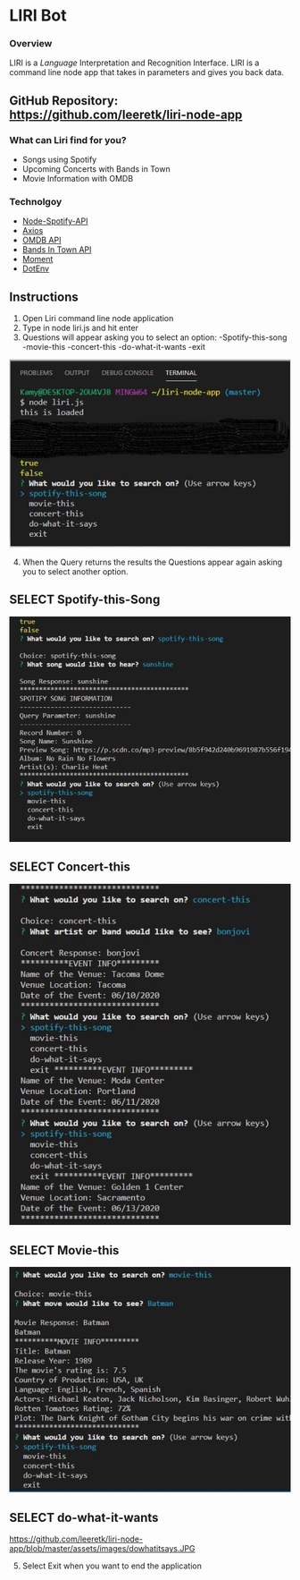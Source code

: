 # LIRI Bot

### Overview

LIRI is a _Language_ Interpretation and Recognition Interface. LIRI is a command line node app that takes in parameters and gives you back data.

## GitHub Repository: https://github.com/leeretk/liri-node-app

### What can Liri find for you?
* Songs using Spotify
* Upcoming Concerts with Bands in Town
* Movie Information with OMDB

### Technolgoy 
* [Node-Spotify-API](https://www.npmjs.com/package/node-spotify-api)
* [Axios](https://www.npmjs.com/package/axios)
* [OMDB API](http://www.omdbapi.com) 
* [Bands In Town API](http://www.artists.bandsintown.com/bandsintown-api)
* [Moment](https://www.npmjs.com/package/moment)
* [DotEnv](https://www.npmjs.com/package/dotenv)


## Instructions
1) Open Liri command line node application
2) Type in node liri.js and hit enter
3) Questions will appear asking you to select an option:
    -Spotify-this-song  
    -movie-this
    -concert-this
    -do-what-it-wants
    -exit

![](https://github.com/leeretk/liri-node-app/blob/master/assets/images/node%20liri%20js.JPG) 

4) When the Query returns the results the Questions appear again asking you to select another option.

## SELECT Spotify-this-Song
![](https://github.com/leeretk/liri-node-app/blob/master/assets/images/spotify%20this%20song.JPG) 

## SELECT Concert-this
![](https://github.com/leeretk/liri-node-app/blob/master/assets/images/concerthis.JPG) 

## SELECT Movie-this
![](https://github.com/leeretk/liri-node-app/blob/master/assets/images/moviethis.JPG) 

## SELECT do-what-it-wants
https://github.com/leeretk/liri-node-app/blob/master/assets/images/dowhatitsays.JPG

5) Select Exit when you want to end the application
